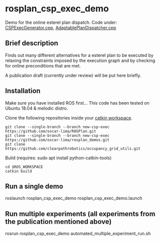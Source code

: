 # rosplan_csp_exec_demo

Demo for the online esterel plan dispatch. Code under:
[CSPExecGenerator.cpp](https://github.com/oscar-lima/ROSPlan/blob/new-csp-exec/rosplan_planning_system/src/PlanDispatch/CSPExecGenerator.cpp),
[AdaptablePlanDispatcher.cpp](https://github.com/oscar-lima/ROSPlan/blob/new-csp-exec/rosplan_planning_system/src/PlanDispatch/AdaptablePlanDispatcher.cpp)

## Brief description

Finds out many different alternatives for a esterel plan to be executed by relaxing the constraints imposed by the execution graph
and by checking for online preconditions that are met.

A publication draft (currently under review) will be put here briefly.

## Installation

Make sure you have installed ROS first... This code has been tested on Ubuntu 18.04 & melodic distro.

Clone the following repositories inside your [catkin workspace](http://wiki.ros.org/catkin/Tutorials/create_a_workspace).

    git clone --single-branch --branch new-csp-exec https://github.com/oscar-lima/ROSPlan.git
    git clone --single-branch --branch new-csp-exec https://github.com/oscar-lima/rosplan_demos.git
    git clone https://github.com/clearpathrobotics/occupancy_grid_utils.git

Build (requires: sudo apt install python-catkin-tools)

    cd $ROS_WORKSPACE
    catkin build

## Run a single demo

roslaunch rosplan_csp_exec_demo rosplan_csp_exec_demo.launch

## Run multiple experiments (all experiments from the publication mentioned above)

rosrun rosplan_csp_exec_demo automated_multiple_experiment_run.sh
